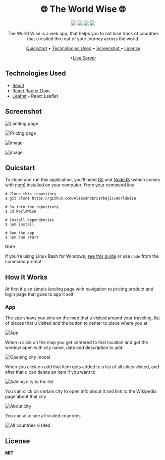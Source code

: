<h1 align="center">🌐 The World Wise 🌐 </h1> 

<div align="center">
<img src="https://img.shields.io/npm/v/npm.svg?logo=npm"/>
<img src="https://img.shields.io/badge/react-v18.2.0-blue?logo=react"/>
<img src="https://img.shields.io/badge/reactrouterdom-v6.14.2-red?logo=reactrouter"/>
<img src="https://img.shields.io/badge/leaflet-v1.9.4-green?logo=leaflet"/>
</div>  

<p align="center">The World Wise is a web app, that helps you to not lose track of countries that u visited thru out of your journey across the world.</p>

<div align="center">
  
<a href="#quicstart" >Quickstart</a> • <a href="#technologies-used" align="center">Technologies Used</a> •  <a href="#screenshot" align="center"> Screenshot </a> • <a href="#license" align="center"> License  </a> 

•<a href="https://world-wise-aleksandar.netlify.app/" align="Center">Live Server</a>

</div>

## Technologies Used

  - [React](https://react.dev/)
  - [React Router Dom](https://reactrouter.com/en/main)
  - [Leaflet](https://leafletjs.com/) - React Leaflet

## Screenshot

![Landing page](https://github.com/AleksandarSarbajic/WorldWise/assets/114814838/88980c2d-4c23-407d-81a6-33f4bc2e4bbd)

![Pricing page](https://github.com/AleksandarSarbajic/WorldWise/assets/114814838/bca1c442-d4ee-470d-91dc-0ff5823a83a8)

![image](https://github.com/AleksandarSarbajic/WorldWise/assets/114814838/a75b525c-d550-442a-a7eb-21c4c475119c)

![image](https://github.com/AleksandarSarbajic/WorldWise/assets/114814838/2b3fbe0b-ec61-4c39-9c00-87a84d788557)


## Quicstart

To clone and run this application, you'll need [Git](https://git-scm.com/) and [NodeJS](https://nodejs.org/en) (which comes with [npm](https://www.npmjs.com/)) installed on your computer. From your command line:

```
# Clone this repository 
$ git clone https://github.com/AleksandarSarbajic/WorldWise

# Go into the repository
$ cd WorldWise

# Install dependencies
$ npm install

# Run the app
$ npm run start
```

> [!NOTE]  
> If you're using Linux Bash for Windows, [see this guide](https://www.howtogeek.com/261575/how-to-run-graphical-linux-desktop-applications-from-windows-10s-bash-shell/) or use `node` from the command prompt.


## How It Works

At first it's an simple landing page with navigation to pricing product and login page that goes to app it self

### App

The app shows you pins on the map that u visited around your traveling, list of places that u visited and the button to center to place where you at

![App](https://github.com/AleksandarSarbajic/WorldWise/assets/114814838/eab18554-6c05-4b60-be50-f59b224c4371)

When u click on the map you get centered to that location and got the window open with city name, date and description to add.

![Opening city modal](https://github.com/AleksandarSarbajic/WorldWise/assets/114814838/0599fa6b-02a3-4791-98f3-1477de5fea57)

When you click on add that item gets added to a list of all cities visited, and after that u can delete an item if you want to

![Adding city to the list](https://github.com/AleksandarSarbajic/WorldWise/assets/114814838/d5b44194-d913-4d28-8d71-4a6e194febe4)

You can click on certain city to open info about it and link to the Wikipedia page about that city

![About city](https://github.com/AleksandarSarbajic/WorldWise/assets/114814838/c12b65fa-342f-4b1d-afa2-55fce97542f2)

You can also see all visited countries

![All countries visited](https://github.com/AleksandarSarbajic/WorldWise/assets/114814838/f4b31c18-fe29-491a-b7cb-88872472c710)


## License

**MIT**
